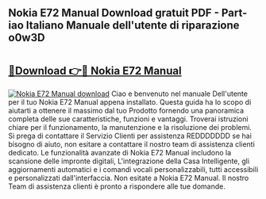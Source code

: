 ## Nokia E72 Manual Download gratuit PDF - Part-iao Italiano Manuale dell'utente di riparazione o0w3D

# <h2><a href="http://dfa4ohv.blite.top/?on=Nokia+E72+Manual">🔗Download 👉🔴 Nokia E72 Manual</a></h2>

[![Nokia E72 Manual download](https://i.imgur.com/lujVjoI.png)](http://dfa4ohv.blite.top/?on=Nokia+E72+Manual)
Ciao e benvenuto nel manuale Dell'utente per il tuo Nokia E72 Manual appena installato. Questa guida ha lo scopo di aiutarti a ottenere il massimo dal tuo Prodotto fornendo una panoramica completa delle sue caratteristiche, funzioni e vantaggi. Troverai istruzioni chiare per il funzionamento, la manutenzione e la risoluzione dei problemi. Si prega di contattare il Servizio Clienti per assistenza REDDDDDDD se hai bisogno di aiuto, non esitare a contattare il nostro team di assistenza clienti dedicato. Le funzionalità avanzate di Nokia E72 Manual includono la scansione delle impronte digitali, L'integrazione della Casa Intelligente, gli aggiornamenti automatici e i comandi vocali personalizzabili, tutti accessibili e personalizzati dall'interfaccia. Non esitate a Nokia E72 Manual. Il nostro Team di assistenza clienti è pronto a rispondere alle tue domande.
